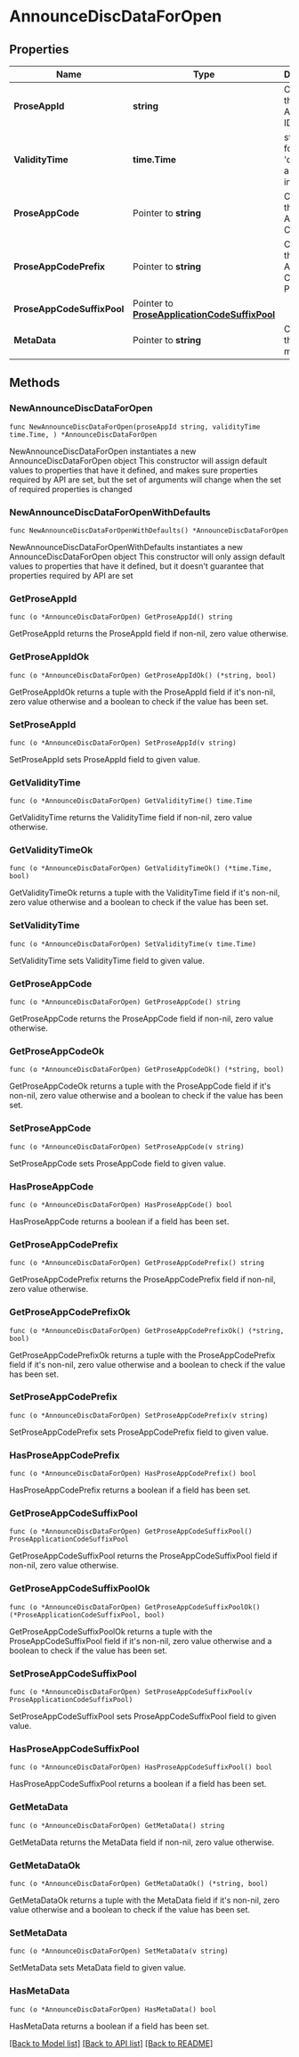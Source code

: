 # AnnounceDiscDataForOpen

## Properties

Name | Type | Description | Notes
------------ | ------------- | ------------- | -------------
**ProseAppId** | **string** | Contains the ProSe Application ID. | 
**ValidityTime** | **time.Time** | string with format &#39;date-time&#39; as defined in OpenAPI. | 
**ProseAppCode** | Pointer to **string** | Contains the ProSe Application Code. | [optional] 
**ProseAppCodePrefix** | Pointer to **string** | Contains the Prose Application Code Prefix. | [optional] 
**ProseAppCodeSuffixPool** | Pointer to [**ProseApplicationCodeSuffixPool**](ProseApplicationCodeSuffixPool.md) |  | [optional] 
**MetaData** | Pointer to **string** | Contains the metadata. | [optional] 

## Methods

### NewAnnounceDiscDataForOpen

`func NewAnnounceDiscDataForOpen(proseAppId string, validityTime time.Time, ) *AnnounceDiscDataForOpen`

NewAnnounceDiscDataForOpen instantiates a new AnnounceDiscDataForOpen object
This constructor will assign default values to properties that have it defined,
and makes sure properties required by API are set, but the set of arguments
will change when the set of required properties is changed

### NewAnnounceDiscDataForOpenWithDefaults

`func NewAnnounceDiscDataForOpenWithDefaults() *AnnounceDiscDataForOpen`

NewAnnounceDiscDataForOpenWithDefaults instantiates a new AnnounceDiscDataForOpen object
This constructor will only assign default values to properties that have it defined,
but it doesn't guarantee that properties required by API are set

### GetProseAppId

`func (o *AnnounceDiscDataForOpen) GetProseAppId() string`

GetProseAppId returns the ProseAppId field if non-nil, zero value otherwise.

### GetProseAppIdOk

`func (o *AnnounceDiscDataForOpen) GetProseAppIdOk() (*string, bool)`

GetProseAppIdOk returns a tuple with the ProseAppId field if it's non-nil, zero value otherwise
and a boolean to check if the value has been set.

### SetProseAppId

`func (o *AnnounceDiscDataForOpen) SetProseAppId(v string)`

SetProseAppId sets ProseAppId field to given value.


### GetValidityTime

`func (o *AnnounceDiscDataForOpen) GetValidityTime() time.Time`

GetValidityTime returns the ValidityTime field if non-nil, zero value otherwise.

### GetValidityTimeOk

`func (o *AnnounceDiscDataForOpen) GetValidityTimeOk() (*time.Time, bool)`

GetValidityTimeOk returns a tuple with the ValidityTime field if it's non-nil, zero value otherwise
and a boolean to check if the value has been set.

### SetValidityTime

`func (o *AnnounceDiscDataForOpen) SetValidityTime(v time.Time)`

SetValidityTime sets ValidityTime field to given value.


### GetProseAppCode

`func (o *AnnounceDiscDataForOpen) GetProseAppCode() string`

GetProseAppCode returns the ProseAppCode field if non-nil, zero value otherwise.

### GetProseAppCodeOk

`func (o *AnnounceDiscDataForOpen) GetProseAppCodeOk() (*string, bool)`

GetProseAppCodeOk returns a tuple with the ProseAppCode field if it's non-nil, zero value otherwise
and a boolean to check if the value has been set.

### SetProseAppCode

`func (o *AnnounceDiscDataForOpen) SetProseAppCode(v string)`

SetProseAppCode sets ProseAppCode field to given value.

### HasProseAppCode

`func (o *AnnounceDiscDataForOpen) HasProseAppCode() bool`

HasProseAppCode returns a boolean if a field has been set.

### GetProseAppCodePrefix

`func (o *AnnounceDiscDataForOpen) GetProseAppCodePrefix() string`

GetProseAppCodePrefix returns the ProseAppCodePrefix field if non-nil, zero value otherwise.

### GetProseAppCodePrefixOk

`func (o *AnnounceDiscDataForOpen) GetProseAppCodePrefixOk() (*string, bool)`

GetProseAppCodePrefixOk returns a tuple with the ProseAppCodePrefix field if it's non-nil, zero value otherwise
and a boolean to check if the value has been set.

### SetProseAppCodePrefix

`func (o *AnnounceDiscDataForOpen) SetProseAppCodePrefix(v string)`

SetProseAppCodePrefix sets ProseAppCodePrefix field to given value.

### HasProseAppCodePrefix

`func (o *AnnounceDiscDataForOpen) HasProseAppCodePrefix() bool`

HasProseAppCodePrefix returns a boolean if a field has been set.

### GetProseAppCodeSuffixPool

`func (o *AnnounceDiscDataForOpen) GetProseAppCodeSuffixPool() ProseApplicationCodeSuffixPool`

GetProseAppCodeSuffixPool returns the ProseAppCodeSuffixPool field if non-nil, zero value otherwise.

### GetProseAppCodeSuffixPoolOk

`func (o *AnnounceDiscDataForOpen) GetProseAppCodeSuffixPoolOk() (*ProseApplicationCodeSuffixPool, bool)`

GetProseAppCodeSuffixPoolOk returns a tuple with the ProseAppCodeSuffixPool field if it's non-nil, zero value otherwise
and a boolean to check if the value has been set.

### SetProseAppCodeSuffixPool

`func (o *AnnounceDiscDataForOpen) SetProseAppCodeSuffixPool(v ProseApplicationCodeSuffixPool)`

SetProseAppCodeSuffixPool sets ProseAppCodeSuffixPool field to given value.

### HasProseAppCodeSuffixPool

`func (o *AnnounceDiscDataForOpen) HasProseAppCodeSuffixPool() bool`

HasProseAppCodeSuffixPool returns a boolean if a field has been set.

### GetMetaData

`func (o *AnnounceDiscDataForOpen) GetMetaData() string`

GetMetaData returns the MetaData field if non-nil, zero value otherwise.

### GetMetaDataOk

`func (o *AnnounceDiscDataForOpen) GetMetaDataOk() (*string, bool)`

GetMetaDataOk returns a tuple with the MetaData field if it's non-nil, zero value otherwise
and a boolean to check if the value has been set.

### SetMetaData

`func (o *AnnounceDiscDataForOpen) SetMetaData(v string)`

SetMetaData sets MetaData field to given value.

### HasMetaData

`func (o *AnnounceDiscDataForOpen) HasMetaData() bool`

HasMetaData returns a boolean if a field has been set.


[[Back to Model list]](../README.md#documentation-for-models) [[Back to API list]](../README.md#documentation-for-api-endpoints) [[Back to README]](../README.md)


